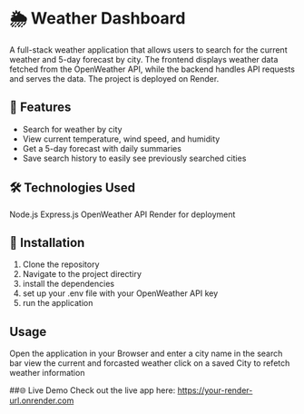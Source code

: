 # 🌦️ Weather Dashboard

A full-stack weather application that allows users to search for the current weather and 5-day forecast by city. The frontend displays weather data fetched from the OpenWeather API, while the backend handles API requests and serves the data. The project is deployed on Render.

## 🚀 Features

- Search for weather by city
- View current temperature, wind speed, and humidity
- Get a 5-day forecast with daily summaries
- Save search history to easily see previously searched cities

## 🛠️ Technologies Used

Node.js
Express.js
OpenWeather API
Render for deployment

## 🔧 Installation

1. Clone the repository
2. Navigate to the project directiry
3. install the dependencies
4. set up your .env file with your OpenWeather API key
5. run the application

## Usage
Open the application in your Browser and enter a city name in the search bar
view the current and forcasted weather
click on a saved City to refetch weather information

##🌐 Live Demo
Check out the live app here: https://your-render-url.onrender.com
